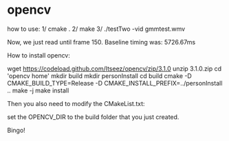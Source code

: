 # opencv

how to use:
1/ cmake .
2/ make
3/ ./testTwo -vid gmmtest.wmv

Now, we just read until frame 150. Baseline timing was: 5726.67ms

How to install opencv:

wget https://codeload.github.com/Itseez/opencv/zip/3.1.0
unzip 3.1.0.zip
cd 'opencv home'
mkdir build
mkdir personInstall
cd build
cmake -D CMAKE_BUILD_TYPE=Release -D CMAKE_INSTALL_PREFIX=../personInstall ..
make -j
make install

Then you also need to modify the CMakeList.txt:

set the OPENCV_DIR to the build folder that you just created. 

Bingo!


